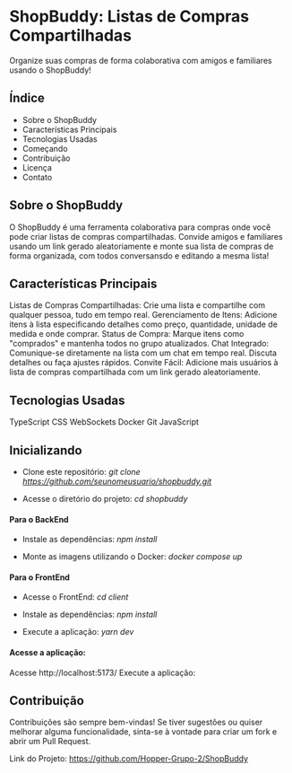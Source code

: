 # ShopBuddy: Listas de Compras Compartilhadas
Organize suas compras de forma colaborativa com amigos e familiares usando o ShopBuddy!

## Índice
- Sobre o ShopBuddy
- Características Principais
- Tecnologias Usadas
- Começando
- Contribuição
- Licença
- Contato

## Sobre o ShopBuddy
O ShopBuddy é uma ferramenta colaborativa para compras onde você pode criar listas de compras compartilhadas. Convide amigos e familiares usando um link gerado aleatoriamente e monte sua lista de compras de forma organizada, com todos conversansdo e editando a mesma lista!

## Características Principais
Listas de Compras Compartilhadas: Crie uma lista e compartilhe com qualquer pessoa, tudo em tempo real.
Gerenciamento de Itens: Adicione itens à lista especificando detalhes como preço, quantidade, unidade de medida e onde comprar.
Status de Compra: Marque itens como "comprados" e mantenha todos no grupo atualizados.
Chat Integrado: Comunique-se diretamente na lista com um chat em tempo real. Discuta detalhes ou faça ajustes rápidos.
Convite Fácil: Adicione mais usuários à lista de compras compartilhada com um link gerado aleatoriamente.

## Tecnologias Usadas
TypeScript
CSS
WebSockets
Docker
Git
JavaScript

## Inicializando
- Clone este repositório:
*git clone https://github.com/seunomeusuario/shopbuddy.git*

- Acesse o diretório do projeto:
*cd shopbuddy*

#### Para o BackEnd
- Instale as dependências:
*npm install*

- Monte as imagens utilizando o Docker:
*docker compose up*

#### Para o FrontEnd
- Acesse o FrontEnd:
*cd client*

- Instale as dependências:
*npm install*

- Execute a aplicação:
*yarn dev*

#### Acesse a aplicação:
Acesse http://localhost:5173/
Execute a aplicação:


## Contribuição
Contribuições são sempre bem-vindas! Se tiver sugestões ou quiser melhorar alguma funcionalidade, sinta-se à vontade para criar um fork e abrir um Pull Request.

Link do Projeto: https://github.com/Hopper-Grupo-2/ShopBuddy